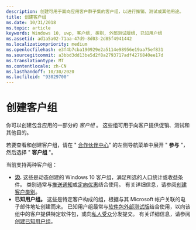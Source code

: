 ```yaml
---
description: 创建可用于面向应用客户群子集的客户组，以进行推销、测试或其他用途。
title: 创建客户组
ms.date: 10/31/2018
ms.topic: article
keywords: Windows 10, uwp, 客户组, 类别, 外部测试版组, 已知用户组
ms.assetid: ad1a5a02-71aa-47d9-8d03-2d85f4941442
ms.localizationpriority: medium
ms.openlocfilehash: e3f4b7cba190929e2a5114e98956e19aa75ef831
ms.sourcegitcommit: a3bbd3dd13be5d2f8a2793717adf4276840ee17d
ms.translationtype: MT
ms.contentlocale: zh-CN
ms.lasthandoff: 10/30/2020
ms.locfileid: "93029700"
---
```

# <a name="create-customer-groups"></a>创建客户组

你可以创建包含应用的一部分的 *客户组* 。 这些组可用于向客户提供促销、测试和其他目的。

若要查看和创建客户组，请在 " [合作伙伴中心](https://partner.microsoft.com/dashboard)" 的左侧导航菜单中展开 " **参与** "，然后选择 " **客户组** "。

当前支持两种客户组：

- **边.** 这些是动态创建的 Windows 10 客户组，满足所选的人口统计或收益条件。 类别通常与[推送通知](send-push-notifications-to-your-apps-customers.md)或[定向优惠](use-targeted-offers-to-maximize-engagement-and-conversions.md)结合使用。 有关详细信息，请参阅[创建客户类别](create-customer-segments.md)。
- **已知用户组。** 这些是特定客户构成的组，根据与其 Microsoft 帐户关联的电子邮件地址创建而来。 已知用户组最常与[软件包外部测试版](package-flights.md)结合使用，以向该组中的客户提供特定软件包，或向[私人受众](choose-visibility-options.md#audience)分发提交。 有关详细信息，请参阅[创建已知用户组](create-known-user-groups.md)。
